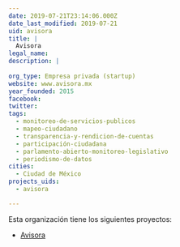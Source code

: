 ```yaml
---
date: 2019-07-21T23:14:06.000Z
date_last_modified: 2019-07-21
uid: avisora
title: |
  Avisora
legal_name: 
description: |
  
org_type: Empresa privada (startup)
website: www.avisora.mx
year_founded: 2015
facebook: 
twitter: 
tags:
  - monitoreo-de-servicios-publicos
  - mapeo-ciudadano
  - transparencia-y-rendicion-de-cuentas
  - participación-ciudadana
  - parlamento-abierto-monitoreo-legislativo
  - periodismo-de-datos
cities: 
  - Ciudad de México
projects_uids:
  - avisora

---
```


Esta organización tiene los siguientes proyectos:

- [Avisora](/proyectos/avisora)
